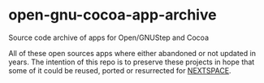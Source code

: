 # open-gnu-cocoa-app-archive
Source code archive of apps for Open/GNUStep and Cocoa

All of these open sources apps where either abandoned or not updated in years. The intention of this repo is to preserve these projects in hope that some of it could be reused, ported or resurrected for [NEXTSPACE](https://github.com/trunkmaster/nextspace).
